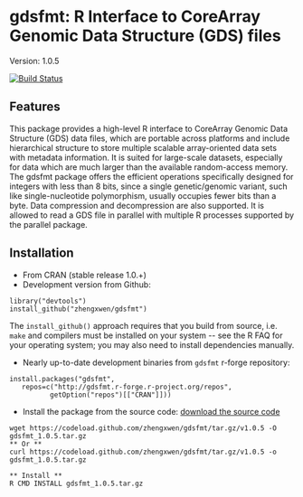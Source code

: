 gdsfmt: R Interface to CoreArray Genomic Data Structure (GDS) files
===

Version: 1.0.5

[![Build Status](https://travis-ci.org/zhengxwen/gdsfmt.png)](https://travis-ci.org/zhengxwen/gdsfmt)


## Features

This package provides a high-level R interface to CoreArray Genomic Data Structure (GDS) data files, which are portable across platforms and include hierarchical structure to store multiple scalable array-oriented data sets with metadata information. It is suited for large-scale datasets, especially for data which are much larger than the available random-access memory. The gdsfmt package offers the efficient operations specifically designed for integers with less than 8 bits, since a single genetic/genomic variant, such like single-nucleotide polymorphism, usually occupies fewer bits than a byte. Data compression and decompression are also supported. It is allowed to read a GDS file in parallel with multiple R processes supported by the parallel package.

## Installation

* From CRAN (stable release 1.0.+)
* Development version from Github:
```
library("devtools")
install_github("zhengxwen/gdsfmt")
```
The `install_github()` approach requires that you build from source, i.e. `make` and compilers must be installed on your system -- see the R FAQ for your operating system; you may also need to install dependencies manually.

* Nearly up-to-date development binaries from `gdsfmt` r-forge repository:
```
install.packages("gdsfmt",
   repos=c("http://gdsfmt.r-forge.r-project.org/repos",
          getOption("repos")[["CRAN"]]))
```

* Install the package from the source code:
[download the source code](https://codeload.github.com/zhengxwen/gdsfmt/tar.gz/v1.0.5)
```
wget https://codeload.github.com/zhengxwen/gdsfmt/tar.gz/v1.0.5 -O gdsfmt_1.0.5.tar.gz
** Or **
curl https://codeload.github.com/zhengxwen/gdsfmt/tar.gz/v1.0.5 -o gdsfmt_1.0.5.tar.gz

** Install **
R CMD INSTALL gdsfmt_1.0.5.tar.gz
```
